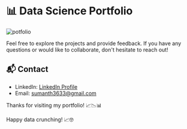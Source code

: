

# 📊 Data Science Portfolio
![potfolio](https://github.com/PRINCESUMANTH/princesumanth/assets/52598407/d1901313-86ab-4007-b27d-67ed2724fc6e)

<!--
Welcome to my Data Science GitHub repository! 👋 I'm P SUMANTH REDDY, a passionate data scientist with a knack for turning data into actionable insights.

## 🚀 Skills

- **Data Analysis**: Proficient in data cleaning, exploration, and statistical analysis using Python, [Pandas](https://pandas.pydata.org/), [NumPy](https://numpy.org/).
- **Machine Learning**: Experienced in building predictive models and deep learning algorithms with [Scikit-Learn](https://scikit-learn.org/), [TensorFlow](https://www.tensorflow.org/), [PyTorch](https://pytorch.org/)
- **Data Visualization**: Skilled in creating insightful visualizations using  [Matplotlib](https://matplotlib.org/), [Seaborn](https://seaborn.pydata.org/) , Tableau and Power BI.
- **Big Data**: Familiar with working with large datasets and distributed computing frameworks like [Apache Spark](https://spark.apache.org/), [Hadoop](https://hadoop.apache.org/).
- **Natural Language Processing**: Competent in text analysis, sentiment analysis, and chatbot development.
- **Data Engineering**: Knowledgeable about data pipelines, ETL processes, and SQL databases.
- **Version Control**: Proficient with Git and GitHub for collaborative coding and project management.
- **Cloud Computing**: Familiar with AWS and Google Cloud for deploying data science projects.
- **Database Management**: [SQL](https://www.w3schools.com/sql/), [MongoDB](https://www.mongodb.com/)

-->
<!--


Feel free to explore my projects below to see these skills in action!



## 📂 Projects

Here are some of my notable data science projects:

## Internship Projects Under guidance of CodSoft. 

 1. Title: [Fraud Detection Project Summary](https://github.com/sumanth-ds/CODSOFT/tree/b39c4f8d720b10715a56894d8bf19f4c77663885/CODSOFT%20Task-5%20(Credit%20Card%20Fraud%20Detection))
1. Objective:
   The Fraud Detection project at CodSoft aimed to develop a precise machine learning model for identifying fraudulent financial transactions, enhancing security measures.

2. Approach:
   Collected transaction data, preprocessed it by addressing imbalances, and engineered features. Explored anomaly detection models, choosing the one with optimal precision and recall.

3. Results:
   The final model demonstrated high accuracy in detecting fraudulent transactions while minimizing false positives.

4. Challenges:
   Overcame imbalanced datasets and dynamic fraud patterns through strategic sampling and continuous monitoring.

5. Conclusion:
   The Fraud Detection project successfully provided a reliable solution for businesses to detect and mitigate the impact of fraudulent activities.

6. Acknowledgments:
   Thanks to the CodSoft team for their guidance and support throughout the internship, contributing to the project's success. 
#


2. Project Title: [Sales Prediction Project Summary](https://github.com/sumanth-ds/CODSOFT/tree/b39c4f8d720b10715a56894d8bf19f4c77663885/CODSOFT%20Task-4%20(Sales%20Prediction))


Objective: Develop a sales prediction model for better inventory management and decision-making.

Steps:
1. Data Collection and Exploration: Gathered historical sales data, performed exploratory analysis to identify patterns.
  
2. Data Preprocessing: Handled missing values, encoded variables, and applied time-specific preprocessing.

3. Feature Engineering: Extracted relevant features to enhance predictive performance, considering temporal patterns.

4. Model Selection: Considered ARIMA, SARIMA, Random Forest, and Gradient Boosting. Selected based on MAE and RMSE metrics.

5. Model Training and Evaluation: Trained on a subset, rigorously cross-validated for robust performance.

6. Hyperparameter Tuning: Optimized model performance using grid/random search for hyperparameter selection.

7. Results: Achieved accurate sales predictions, demonstrated through low MAE and RMSE values.

8. Challenges: Addressed challenges like seasonality and external factors through advanced time series analysis.

9. Conclusion: Successful project completion; the model provides businesses with an effective tool for sales forecasting.

10. Acknowledgments: Thanks to CodSoft for guidance and support throughout the internship.


#

3. Project Title: [Titanic Survival Prediction](https://github.com/sumanth-ds/CODSOFT/tree/b39c4f8d720b10715a56894d8bf19f4c77663885/CODSOFT%20Task-1%20(Titanic_survived))


Objective: Develop a machine learning model to predict passenger survival on the Titanic.

Process:

1. Data Handling:
   - Collected and explored Titanic dataset.
   - Conducted data preprocessing, including handling missing values and feature engineering.

2. Modeling:
   - Explored various algorithms: logistic regression, decision trees, random forests, and support vector machines.
   - Selected model based on cross-validation performance.

3. Training and Evaluation:
   - Trained the model on a portion of the dataset.
   - Evaluated performance using metrics like accuracy, precision, recall, and F1 score.

4. Optimization:
   - Tuned hyperparameters using grid search and random search.

5. Results:
   - Achieved satisfactory model performance with high accuracy.
   - Visualized feature importance for interpretation.

6. Challenges:
   - Addressed imbalanced data and missing values.

7. Conclusion:
   - Successfully developed a model for predicting Titanic passenger survival.
   - Acknowledgments to CodSoft for guidance and support.

-->
<!--
## Personal Projects.


1. **[Pizza Sales Analytics ](https://github.com/suman98765/pizza_sales.git)** 

Overview:
This project aims to analyze pizza sales data to gain valuable insights into various aspects of the business, including total revenue, top-selling pizzas, sales distribution by pizza size, sales by month, day, and hour, and identifying peak sales times.

Data Sources:
1. Sales data: Transaction records with details of each pizza order, including pizza type, size, quantity, and timestamp.
2. Pizza menu data: Information on pizza types and their prices.
3. Calendar data: To track months, days, and hours for analysis.

Key Analysis Goals:

1. Total Revenue:
   - Calculate the total revenue generated over a specific time period.

2. Order by Revenue:
   - Identify the highest revenue-generating orders (e.g., large pizzas or multiple pizzas).

3. Pizza Size by Revenue:
   - Determine which pizza sizes contribute the most to revenue.

4. Sales Distribution:
   - Analyze sales trends, including daily, monthly, and hourly sales.

5. Top Sales with Type of Pizza:
   - Identify the best-selling pizza types and their contribution to overall sales.

6. Percentage of Pizza Sales:
   - Calculate the percentage of sales each pizza type contributes to the total.

7. Month-wise Pizza Sales:
   - Analyze monthly sales trends to identify seasonality or monthly variations.

8. Day-wise Pizza Sales:
   - Examine daily sales patterns to understand which days of the week are busiest.

9. Hour-wise Pizza Sales:
   - Determine peak hours for pizza sales.

10. Most Pizzas Sold:
    - Identify the time, day, and month when the highest number of pizzas are sold.

Tools and Technologies:
- Data analysis and visualization tools (e.g., Python with Pandas, Matplotlib, Seaborn).
- Database management system for storing and retrieving sales data.
- Excel or Google Sheets for basic data manipulation and visualization.
- Power BI or Tableau for creating interactive dashboards.

Project Deliverables:
1. Data Cleaning and Preparation: Cleaning and formatting raw data for analysis.
2. Data Analysis: Performing the specified analyses to answer key questions.
3. Visualization: Creating graphs, charts, and interactive dashboards to present findings.
4. Insights Report: Summarizing key insights and recommendations based on the analysis.

Outcome:
This project will provide the pizza business with valuable insights into its sales patterns, helping them optimize pricing, pizza sizes, and promotional strategies. Additionally, it will enable the business to better allocate resources during peak hours, days, and months, ultimately increasing profitability and customer satisfaction.
   - 📁 [Repository](https://github.com/suman98765/pizza_sales.git)
   - 📄 [Project Report](https://github.com/PRINCESUMANTH/princesumanth/files/12855024/PIZZA_SALES_DOCUMENTATION.docx)


   - 📊 [Demo](https://github.com/suman98765/pizza_sales.git)

   ![Project Thumbnail](https://github.com/PRINCESUMANTH/princesumanth/assets/52598407/157c385e-22af-48d7-86fb-f7668a67e1ab)


   ![Project Thumbnail](https://github.com/PRINCESUMANTH/princesumanth/assets/52598407/1fad4b18-44fe-426f-9f64-e7f7077b7a88)

2. **[Employee Attendance Analysis ](https://github.com/suman98765/Employee-attendance-analysis.git)** 

**Objective:**
The Employee Attendance Analysis project aims to provide valuable insights and data-driven decision-making capabilities to a company by using Power BI. The primary focus is on analyzing various aspects of employee attendance, key ratios, and trends. The project covers essential metrics such as total working days, present days, work-from-home days, weekly and monthly attendance percentages, sick leaves, and day-wise analysis.

**Project Components:**

1. **Data Collection and Integration:**
   - Gather employee attendance data from various sources, such as time and attendance systems, HR records, or biometric devices.
   - Integrate and transform the data into a suitable format for analysis using Power BI.

2. **Data Visualization:**
   - Develop interactive dashboards and reports using Power BI to provide a comprehensive view of employee attendance trends and metrics.
   - Use various visualization elements like tables, charts, and graphs to present the data effectively.

3. **Key Ratios:**
   - Calculate and display the following key ratios:
     - Total Working Days: The total number of working days in a specific period.
     - Total Number of Present Days: The count of days when employees were present.
     - Present Days %: The percentage of days employees were present out of total working days.
     - Work from Home Present Days: The number of days employees worked from home.
     - Work from Home Present Days %: The percentage of work-from-home days out of total working days.
     - Weekly %: Weekly attendance percentage.
     - Monthly %: Monthly attendance percentage.
     - Sick Leaves: The number of days employees took as sick leave.
     - Sick Leaves %: The percentage of sick leave days out of total working days.

4. **Day-Wise Analysis:**
   - Provide a day-wise breakdown of attendance, highlighting any patterns or trends, such as days with the highest and lowest attendance.

5. **Filtering and Slicing:**
   - Implement filters and slicers to allow users to drill down into the data, enabling customized analyses based on specific timeframes, departments, or other relevant dimensions.

6. **Historical Trends:**
   - Display historical trends and compare attendance data over time, identifying any seasonality or long-term changes.

7. **User Interaction:**
   - Enable user interactivity, allowing stakeholders to explore attendance data, make comparisons, and derive actionable insights.

8. **Export and Sharing:**
   - Provide the capability to export reports or share them with relevant stakeholders for informed decision-making.

**Benefits:**

- **Data-Driven Decision-Making:** Empower the company's management and HR teams with data-driven insights to improve attendance management strategies.

- **Efficiency Improvement:** Identify areas for improvement in attendance patterns and policies to optimize workforce efficiency.

- **Resource Allocation:** Better allocate resources based on attendance trends, work-from-home trends, and day-wise analysis.

- **Compliance Monitoring:** Ensure compliance with attendance policies and regulations through continuous monitoring and reporting.

The Employee Attendance Analysis project using Power BI will equip the company with the tools to make informed decisions, enhance workforce management, and drive improved organizational performance through better attendance management.

   - 📁 [Repository](https://github.com/suman98765/Employee-attendance-analysis.git)
   - 📄 [Project Report](https://github.com/suman98765/Employee-attendance-analysis.git)


   - 📊 [Demo](https://github.com/suman98765/Employee-attendance-analysis.git)



![Project Thumbnail](https://github.com/suman98765/Employee-attendance-analysis/assets/78702359/a764105f-2fba-4518-b619-825d172f4c4a)
-->

Feel free to explore the projects and provide feedback. If you have any questions or would like to collaborate, don't hesitate to reach out!

## 📬 Contact

- LinkedIn: [LinkedIn Profile](https://www.linkedin.com/in/psumanth)
- Email: sumanth3633@gmail.com
<!-- - Portfolio Website: [All About Me](https://sumanth-ds.github.io/sumanth/)
- Twitter: [Twitter Profile](https://x.com/SUMANTH161803?t=Rr_I971g9ezpdsiv6O1a-w&s=09)

-->

Thanks for visiting my portfolio! 📈📉📊


Happy data crunching! 📈🤓

